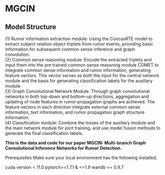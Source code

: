 <h1>MGCIN</h1>
<h2>Model Structure</h2>
(1) Rumor information extraction module: Using the ConcasRTE model to extract subject relation object triplets from rumor events, providing basic information for subsequent common sense inference and graph convolution.<br>
(2) Common sense reasoning module: Encode the extracted triplets and input them into the pre trained common sense reasoning module COMET to integrate common sense information and rumor information, generating feature vectors. This vector serves as both the input for the central network module and the basis for generating classification labels for the auxiliary module.<br>
(3) Graph Convolutional Network Module: Through graph convolutional networks in both top-down and bottom-up directions, aggregation and updating of node features in rumor propagation graphs are achieved. The feature vectors in each direction integrate external common sense information, text information, and rumor propagation graph structure information.<br>
(4) Classification module: Combine the losses of the auxiliary module and the main network module for joint training, and use model fusion methods to generate the final classification labels.<br>

<b>This is the data and code for our paper MGCIN: Multi-branch Graph Convolutional Inference Networks for Rumor Detection.</b>

Prerequisites
Make sure your local environment has the following installed:

cuda version < 11.0
pytorch>=1.7.1 & <=1.9
wandb == 0.9.7
